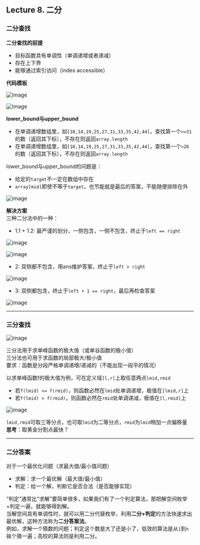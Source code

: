 ## Lecture 8. 二分

### 二分查找

**二分查找的前提**  
- 目标函数具有单调性（单调递增或者递减）
- 存在上下界
- 能够通过索引访问（index accessible）

**代码模板**  

![image](https://user-images.githubusercontent.com/86143164/126110816-b461ded3-64fb-403f-81b3-de26b24c3700.png)

![image](https://user-images.githubusercontent.com/86143164/126110924-cd23dc60-2cbd-49bc-905f-4033779e869e.png)

**lower_bound与upper_bound**  
- 在单调递增数组里，如`[10,14,19,25,27,31,33,35,42,44]`，查找第一个`>=31`的数（返回其下标），不存在则返回`array.length`  
- 在单调递增数组里，如`[10,14,19,25,27,31,33,35,42,44]`，查找第一个`>26`的数（返回其下标），不存在则返回`array.length`

lower_bound与upper_bound的问题是：
- 给定的`target`不一定在数组中存在
- `array[mid]`即使不等于`target`，也节能就是最后的答案，不能随便排除在外

![image](https://user-images.githubusercontent.com/86143164/126111729-8d0bb0d6-9737-4e79-91d1-54f00c9d90d4.png)

**解决方案**  
三种二分法中的一种：
- 1.1 + 1.2: 最严谨的划分，一侧包含，一侧不包含，终止于`left == right`

![image](https://user-images.githubusercontent.com/86143164/126111971-51da33d4-06b0-4844-b8de-b7ee625d4f4a.png)

![image](https://user-images.githubusercontent.com/86143164/126112040-3686b6b5-5585-4958-983b-be50bfb632c4.png)

- 2: 双侧都不包含，用ans维护答案，终止于`left > right`

![image](https://user-images.githubusercontent.com/86143164/126112087-839b0b6c-6ce1-40ab-b4a9-68b22ae87dde.png)

- 3: 双侧都包含，终止于`left + 1 == right`，最后再检查答案

![image](https://user-images.githubusercontent.com/86143164/126112122-095e88e6-603e-494d-bba8-56a20dbf2737.png)

-------
### 三分查找

![image](https://user-images.githubusercontent.com/86143164/126112179-a3f3ce37-4182-47db-94cf-7f51d6fedceb.png)

三分法用于求单峰函数的极大值（或单谷函数的极小值）  
三分法也可用于求函数的局部极大/极小值  
要求：函数是分段严格单调递增/递减的（不能出现一段平的情况）  

以求单峰函数f的极大值为例，可在定义域`[l,r]`上取任意两点`lmid,rmid`
- 若`f(lmid) <= f(rmid)`，则函数必然在`lmid`处单调递增，极值在`[lmid,r]`上
- 若`f(lmid) > f(rmid)`，则函数必然在`rmid`处单调递减，极值在`[l,rmid]`上

![image](https://user-images.githubusercontent.com/86143164/126115308-fe7785de-623a-4dfd-9a6b-6eb73df1467f.png)

`lmid,rmid`可取三等分点，也可取`lmid`为二等分点，`rmid`为`lmid`稍加一点偏移量
**思考**：取黄金分割点最快？

-------
### 二分答案
对于一个最优化问题（求最大值/最小值问题）  
- 求解：求一个最优解（最大值/最小值）  
- 判定：给一个解，判断它是否合法（是否能够实现）  

“判定”通常比“求解”要简单很多，如果我们有了一个判定算法，那把解空间枚举+判定一遍，就能够得到解。  
当解空间具有单调性时，就可以用二分代替枚举，利用**二分+判定**的方法快速求出最优解，这种方法称为**二分答案法**。  
例如，求解一个猜数的问题；判定这个数是大了还是小了，低效的算法是从`1`到`n`挨个猜一遍；高校的算法则是利用二分。






